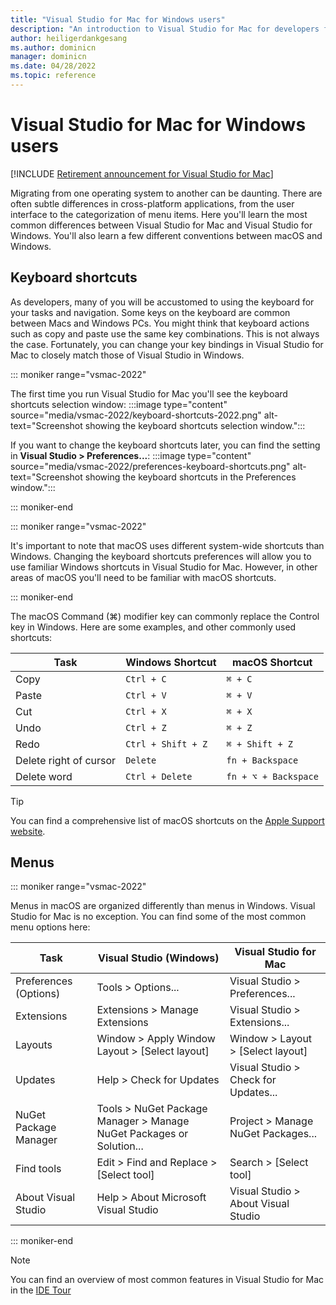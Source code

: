 ```yaml
---
title: "Visual Studio for Mac for Windows users"
description: "An introduction to Visual Studio for Mac for developers familiar with using Visual Studio on the Windows operating system."
author: heiligerdankgesang 
ms.author: dominicn
manager: dominicn
ms.date: 04/28/2022
ms.topic: reference
---
```

# Visual Studio for Mac for Windows users

 [!INCLUDE [Retirement announcement for Visual Studio for Mac](includes/vsmac-retirement.md)]

Migrating from one operating system to another can be daunting. There are often subtle differences in cross-platform applications, from the user interface to the categorization of menu items. Here you'll learn the most common differences between Visual Studio for Mac and Visual Studio for Windows. You'll also learn a few different conventions between macOS and Windows.

## Keyboard shortcuts

As developers, many of you will be accustomed to using the keyboard for your tasks and navigation. Some keys on the keyboard are common between Macs and Windows PCs. You might think that keyboard actions such as copy and paste use the same key combinations. This is not always the case. Fortunately, you can change your key bindings in Visual Studio for Mac to closely match those of Visual Studio in Windows.


::: moniker range="vsmac-2022"

The first time you run Visual Studio for Mac you'll see the keyboard shortcuts selection window:
:::image type="content" source="media/vsmac-2022/keyboard-shortcuts-2022.png" alt-text="Screenshot showing the keyboard shortcuts selection window.":::

If you want to change the keyboard shortcuts later, you can find the setting in **Visual Studio > Preferences...**:
:::image type="content" source="media/vsmac-2022/preferences-keyboard-shortcuts.png" alt-text="Screenshot showing the keyboard shortcuts in the Preferences window.":::

::: moniker-end


::: moniker range="vsmac-2022"

It's important to note that macOS uses different system-wide shortcuts than Windows. Changing the keyboard shortcuts preferences will allow you to use familiar Windows shortcuts in Visual Studio for Mac. However, in other areas of macOS you'll need to be familiar with macOS shortcuts.

::: moniker-end

The macOS Command (⌘) modifier key can commonly replace the Control key in Windows. Here are some examples, and other commonly used shortcuts:

|Task                   |Windows Shortcut         |macOS Shortcut      |
|-----------------------|-------------------------|--------------------|
|Copy                   |`Ctrl + C`               |`⌘ + C`             |
|Paste                  |`Ctrl + V`               |`⌘ + V`             |
|Cut                    |`Ctrl + X`               |`⌘ + X`             |
|Undo                   |`Ctrl + Z`               |`⌘ + Z`             |
|Redo                   |`Ctrl + Shift + Z`       |`⌘ + Shift + Z`     |
|Delete right of cursor |`Delete`                 |`fn + Backspace`    |
|Delete word            |`Ctrl + Delete`          |`fn + ⌥ + Backspace`|

> [!TIP]
> You can find a comprehensive list of macOS shortcuts on the [Apple Support website](https://support.apple.com/en-us/HT201236).

## Menus


::: moniker range="vsmac-2022"

Menus in macOS are organized differently than menus in Windows. Visual Studio for Mac is no exception. You can find some of the most common menu options here:

|Task                   |Visual Studio (Windows)                                              |Visual Studio for Mac                |
|-----------------------|---------------------------------------------------------------------|-------------------------------------|
|Preferences (Options)  |Tools > Options...                                                   |Visual Studio > Preferences...       |
|Extensions             |Extensions > Manage Extensions                                       |Visual Studio > Extensions...        |
|Layouts                |Window > Apply Window Layout > [Select layout]                       |Window > Layout > [Select layout]               |
|Updates                |Help > Check for Updates                                             |Visual Studio > Check for Updates... |
|NuGet Package Manager  |Tools > NuGet Package Manager > Manage NuGet Packages or Solution... |Project > Manage NuGet Packages...   |
|Find tools             |Edit > Find and Replace > [Select tool]                              |Search > [Select tool]               |
|About Visual Studio    |Help > About Microsoft Visual Studio                                 |Visual Studio > About Visual Studio  

::: moniker-end

> [!NOTE]
> You can find an overview of most common features in Visual Studio for Mac in the [IDE Tour](ide-tour.md)
